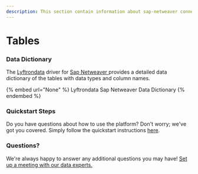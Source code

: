 ```yaml
---
description: This section contain information about sap-netweaver connector tables information
---
```


# Tables

### Data Dictionary

The [Lyftrondata](https://www.lyftrondata.com/) driver for [Sap Netweaver](None/)[ ](https://www.lyftrondata.com/integration/sap-netweaver/)provides a detailed data dictionary of the tables with data types and column names.

{% embed url="None" %}
Lyftrondata Sap Netweaver Data Dictionary
{% endembed %}

### Quickstart Steps

Do you have questions about how to use the platform? Don't worry; we've got you covered. Simply follow the quickstart instructions [here](../README.md).

### Questions? <a href="#questions" id="questions"></a>

We're always happy to answer any additional questions you may have! [Set up a meeting with our data experts.](https://www.lyftrondata.com/book-a-meeting/)

